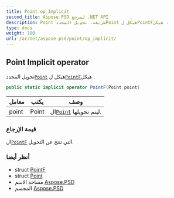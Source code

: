 ```yaml
---
title: Point.op_Implicit
second_title: Aspose.PSD لمرجع .NET API
description: Point طريقة. تحويل المحددPoint هيكل لPointFهيكل .
type: docs
weight: 180
url: /ar/net/aspose.psd/point/op_implicit/
---
```

## Point Implicit operator

تحويل المحدد[`Point`](../) هيكل ل[`PointF`](../../pointf/)هيكل .

```csharp
public static implicit operator PointF(Point point)
```

| معامل | يكتب | وصف |
| --- | --- | --- |
| point | Point | ال[`Point`](../) ليتم تحويلها. |

### قيمة الإرجاع

ال[`PointF`](../../pointf/) التي تنتج عن التحويل.

### أنظر أيضا

* struct [PointF](../../pointf/)
* struct [Point](../)
* مساحة الاسم [Aspose.PSD](../../point/)
* المجسم [Aspose.PSD](../../../)


